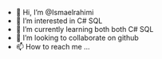 - 👋 Hi, I’m @Ismaelrahimi
- 👀 I’m interested in C# SQL
- 🌱 I’m currently learning both both C# SQL
- 💞️ I’m looking to collaborate on github
- 📫 How to reach me ...

<!---
Ismaelrahimi/Ismaelrahimi is a ✨ special ✨ repository because its `README.md` (this file) appears on your GitHub profile.
You can click the Preview link to take a look at your changes.
--->
